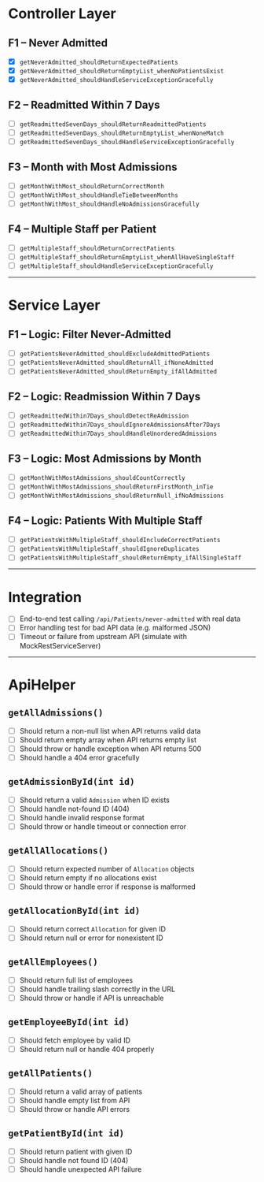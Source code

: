 # Controller Layer

## F1 – Never Admitted
- [x] `getNeverAdmitted_shouldReturnExpectedPatients`
- [x] `getNeverAdmitted_shouldReturnEmptyList_whenNoPatientsExist`
- [x] `getNeverAdmitted_shouldHandleServiceExceptionGracefully`

## F2 – Readmitted Within 7 Days
- [ ] `getReadmittedSevenDays_shouldReturnReadmittedPatients`
- [ ] `getReadmittedSevenDays_shouldReturnEmptyList_whenNoneMatch`
- [ ] `getReadmittedSevenDays_shouldHandleServiceExceptionGracefully`

## F3 – Month with Most Admissions
- [ ] `getMonthWithMost_shouldReturnCorrectMonth`
- [ ] `getMonthWithMost_shouldHandleTieBetweenMonths`
- [ ] `getMonthWithMost_shouldHandleNoAdmissionsGracefully`

## F4 – Multiple Staff per Patient
- [ ] `getMultipleStaff_shouldReturnCorrectPatients`
- [ ] `getMultipleStaff_shouldReturnEmptyList_whenAllHaveSingleStaff`
- [ ] `getMultipleStaff_shouldHandleServiceExceptionGracefully`

---

# Service Layer

## F1 – Logic: Filter Never-Admitted
- [ ] `getPatientsNeverAdmitted_shouldExcludeAdmittedPatients`
- [ ] `getPatientsNeverAdmitted_shouldReturnAll_ifNoneAdmitted`
- [ ] `getPatientsNeverAdmitted_shouldReturnEmpty_ifAllAdmitted`

## F2 – Logic: Readmission Within 7 Days
- [ ] `getReadmittedWithin7Days_shouldDetectReAdmission`
- [ ] `getReadmittedWithin7Days_shouldIgnoreAdmissionsAfter7Days`
- [ ] `getReadmittedWithin7Days_shouldHandleUnorderedAdmissions`

## F3 – Logic: Most Admissions by Month
- [ ] `getMonthWithMostAdmissions_shouldCountCorrectly`
- [ ] `getMonthWithMostAdmissions_shouldReturnFirstMonth_inTie`
- [ ] `getMonthWithMostAdmissions_shouldReturnNull_ifNoAdmissions`

## F4 – Logic: Patients With Multiple Staff
- [ ] `getPatientsWithMultipleStaff_shouldIncludeCorrectPatients`
- [ ] `getPatientsWithMultipleStaff_shouldIgnoreDuplicates`
- [ ] `getPatientsWithMultipleStaff_shouldReturnEmpty_ifAllSingleStaff`

---

# Integration

- [ ] End-to-end test calling `/api/Patients/never-admitted` with real data
- [ ] Error handling test for bad API data (e.g. malformed JSON)
- [ ] Timeout or failure from upstream API (simulate with MockRestServiceServer)

---

# ApiHelper

## `getAllAdmissions()`
- [ ] Should return a non-null list when API returns valid data
- [ ] Should return empty array when API returns empty list
- [ ] Should throw or handle exception when API returns 500
- [ ] Should handle a 404 error gracefully

## `getAdmissionById(int id)`
- [ ] Should return a valid `Admission` when ID exists
- [ ] Should handle not-found ID (404)
- [ ] Should handle invalid response format
- [ ] Should throw or handle timeout or connection error

## `getAllAllocations()`
- [ ] Should return expected number of `Allocation` objects
- [ ] Should return empty if no allocations exist
- [ ] Should throw or handle error if response is malformed

## `getAllocationById(int id)`
- [ ] Should return correct `Allocation` for given ID
- [ ] Should return null or error for nonexistent ID

## `getAllEmployees()`
- [ ] Should return full list of employees
- [ ] Should handle trailing slash correctly in the URL
- [ ] Should throw or handle if API is unreachable

## `getEmployeeById(int id)`
- [ ] Should fetch employee by valid ID
- [ ] Should return null or handle 404 properly

## `getAllPatients()`
- [ ] Should return a valid array of patients
- [ ] Should handle empty list from API
- [ ] Should throw or handle API errors

## `getPatientById(int id)`
- [ ] Should return patient with given ID
- [ ] Should handle not found ID (404)
- [ ] Should handle unexpected API failure
